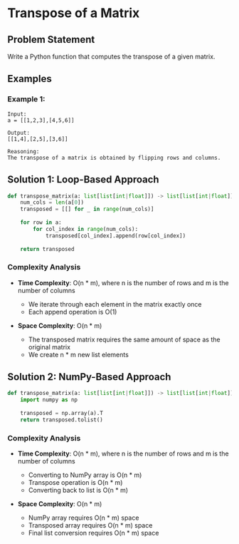 # Transpose of a Matrix

## Problem Statement

Write a Python function that computes the transpose of a given matrix.

## Examples

### Example 1:
```
Input:
a = [[1,2,3],[4,5,6]]

Output:
[[1,4],[2,5],[3,6]]

Reasoning:
The transpose of a matrix is obtained by flipping rows and columns.
```

## Solution 1: Loop-Based Approach

```python
def transpose_matrix(a: list[list[int|float]]) -> list[list[int|float]]:
    num_cols = len(a[0])
    transposed = [[] for _ in range(num_cols)]
    
    for row in a:
        for col_index in range(num_cols):
            transposed[col_index].append(row[col_index])
            
    return transposed
```

### Complexity Analysis

- **Time Complexity**: O(n * m), where n is the number of rows and m is the number of columns
  - We iterate through each element in the matrix exactly once
  - Each append operation is O(1)

- **Space Complexity**: O(n * m)
  - The transposed matrix requires the same amount of space as the original matrix
  - We create n * m new list elements

## Solution 2: NumPy-Based Approach

```python
def transpose_matrix(a: list[list[int|float]]) -> list[list[int|float]]:
    import numpy as np
    
    transposed = np.array(a).T
    return transposed.tolist()
```

### Complexity Analysis

- **Time Complexity**: O(n * m), where n is the number of rows and m is the number of columns
  - Converting to NumPy array is O(n * m)
  - Transpose operation is O(n * m)
  - Converting back to list is O(n * m)

- **Space Complexity**: O(n * m)
  - NumPy array requires O(n * m) space
  - Transposed array requires O(n * m) space
  - Final list conversion requires O(n * m) space

